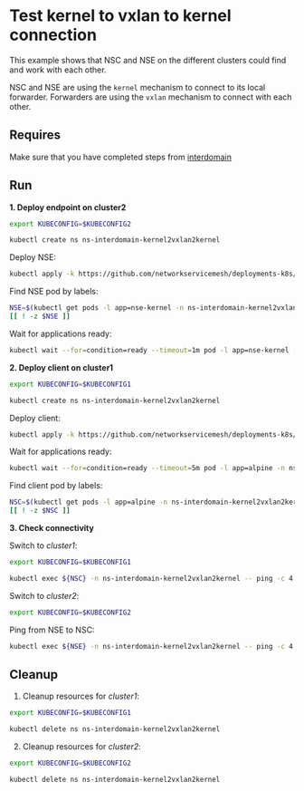 # Test kernel to vxlan to kernel connection

This example shows that NSC and NSE on the different clusters could find and work with each other.

NSC and NSE are using the `kernel` mechanism to connect to its local forwarder.
Forwarders are using the `vxlan` mechanism to connect with each other.

## Requires

Make sure that you have completed steps from [interdomain](../../)

## Run

**1. Deploy endpoint on cluster2**

```bash
export KUBECONFIG=$KUBECONFIG2
```

```bash
kubectl create ns ns-interdomain-kernel2vxlan2kernel
```

Deploy NSE:
```bash
kubectl apply -k https://github.com/networkservicemesh/deployments-k8s/examples/multicluster/usecases/interdomain_Kernel2Vxlan2Kernel/cluster2?ref=4baa0ed100799d9b15c9868497ac2129ffa8a92c
```

Find NSE pod by labels:
```bash
NSE=$(kubectl get pods -l app=nse-kernel -n ns-interdomain-kernel2vxlan2kernel --template '{{range .items}}{{.metadata.name}}{{"\n"}}{{end}}')
[[ ! -z $NSE ]]
```

Wait for applications ready:
```bash
kubectl wait --for=condition=ready --timeout=1m pod -l app=nse-kernel -n ns-interdomain-kernel2vxlan2kernel
```

**2. Deploy client on cluster1**

```bash
export KUBECONFIG=$KUBECONFIG1
```

```bash
kubectl create ns ns-interdomain-kernel2vxlan2kernel
```

Deploy client:
```bash
kubectl apply -k https://github.com/networkservicemesh/deployments-k8s/examples/multicluster/usecases/interdomain_Kernel2Vxlan2Kernel/cluster1?ref=4baa0ed100799d9b15c9868497ac2129ffa8a92c
```

Wait for applications ready:
```bash
kubectl wait --for=condition=ready --timeout=5m pod -l app=alpine -n ns-interdomain-kernel2vxlan2kernel
```

Find client pod by labels:
```bash
NSC=$(kubectl get pods -l app=alpine -n ns-interdomain-kernel2vxlan2kernel --template '{{range .items}}{{.metadata.name}}{{"\n"}}{{end}}')
[[ ! -z $NSC ]]
```

**3. Check connectivity**

Switch to *cluster1*:

```bash
export KUBECONFIG=$KUBECONFIG1
```

```bash
kubectl exec ${NSC} -n ns-interdomain-kernel2vxlan2kernel -- ping -c 4 172.16.1.2
```

Switch to *cluster2*:

```bash
export KUBECONFIG=$KUBECONFIG2
```

Ping from NSE to NSC:
```bash
kubectl exec ${NSE} -n ns-interdomain-kernel2vxlan2kernel -- ping -c 4 172.16.1.3
```

## Cleanup

1. Cleanup resources for *cluster1*:
```bash
export KUBECONFIG=$KUBECONFIG1
```
```bash
kubectl delete ns ns-interdomain-kernel2vxlan2kernel
```

2. Cleanup resources for *cluster2*:
```bash
export KUBECONFIG=$KUBECONFIG2
```
```bash
kubectl delete ns ns-interdomain-kernel2vxlan2kernel
```
